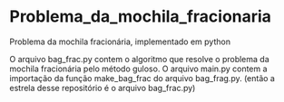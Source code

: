 # Problema_da_mochila_fracionaria
Problema da mochila fracionária, implementado em python

O arquivo bag_frac.py contem o algoritmo que resolve o problema da mochila fracionária pelo método guloso.
O arquivo main.py contem a importação da função make_bag_frac do arquivo bag_frag.py. (então a estrela desse repositório é o arquivo bag_frac.py)
